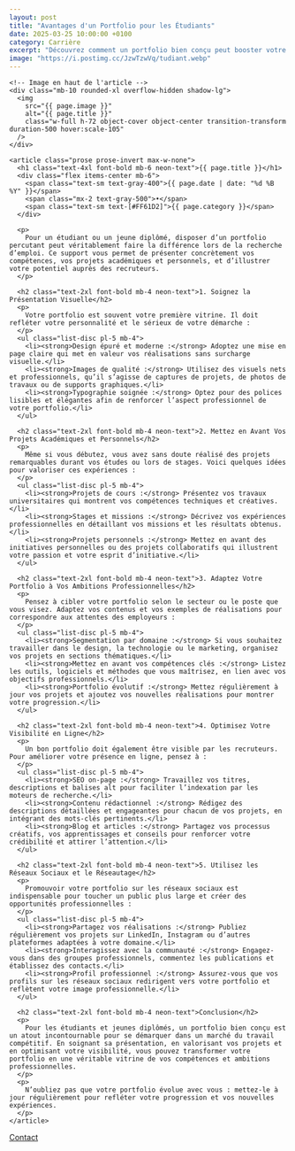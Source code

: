 ```yaml
---
layout: post
title: "Avantages d'un Portfolio pour les Étudiants"
date: 2025-03-25 10:00:00 +0100
category: Carrière
excerpt: "Découvrez comment un portfolio bien conçu peut booster votre entrée sur le marché du travail, en mettant en valeur vos compétences et projets."
image: "https://i.postimg.cc/JzwTzwVq/tudiant.webp"
---
```


<main class="pt-24 pb-16 bg-[#0A0118] text-white">
  <div class="container mx-auto px-4 max-w-4xl">

    <!-- Image en haut de l'article -->
    <div class="mb-10 rounded-xl overflow-hidden shadow-lg">
      <img 
        src="{{ page.image }}" 
        alt="{{ page.title }}" 
        class="w-full h-72 object-cover object-center transition-transform duration-500 hover:scale-105"
      />
    </div>

    <article class="prose prose-invert max-w-none">
      <h1 class="text-4xl font-bold mb-6 neon-text">{{ page.title }}</h1>
      <div class="flex items-center mb-6">
        <span class="text-sm text-gray-400">{{ page.date | date: "%d %B %Y" }}</span>
        <span class="mx-2 text-gray-500">•</span>
        <span class="text-sm text-[#FF61D2]">{{ page.category }}</span>
      </div>
      
      <p>
        Pour un étudiant ou un jeune diplômé, disposer d’un portfolio percutant peut véritablement faire la différence lors de la recherche d’emploi. Ce support vous permet de présenter concrètement vos compétences, vos projets académiques et personnels, et d’illustrer votre potentiel auprès des recruteurs.
      </p>

      <h2 class="text-2xl font-bold mb-4 neon-text">1. Soignez la Présentation Visuelle</h2>
      <p>
        Votre portfolio est souvent votre première vitrine. Il doit refléter votre personnalité et le sérieux de votre démarche :
      </p>
      <ul class="list-disc pl-5 mb-4">
        <li><strong>Design épuré et moderne :</strong> Adoptez une mise en page claire qui met en valeur vos réalisations sans surcharge visuelle.</li>
        <li><strong>Images de qualité :</strong> Utilisez des visuels nets et professionnels, qu’il s’agisse de captures de projets, de photos de travaux ou de supports graphiques.</li>
        <li><strong>Typographie soignée :</strong> Optez pour des polices lisibles et élégantes afin de renforcer l’aspect professionnel de votre portfolio.</li>
      </ul>

      <h2 class="text-2xl font-bold mb-4 neon-text">2. Mettez en Avant Vos Projets Académiques et Personnels</h2>
      <p>
        Même si vous débutez, vous avez sans doute réalisé des projets remarquables durant vos études ou lors de stages. Voici quelques idées pour valoriser ces expériences :
      </p>
      <ul class="list-disc pl-5 mb-4">
        <li><strong>Projets de cours :</strong> Présentez vos travaux universitaires qui montrent vos compétences techniques et créatives.</li>
        <li><strong>Stages et missions :</strong> Décrivez vos expériences professionnelles en détaillant vos missions et les résultats obtenus.</li>
        <li><strong>Projets personnels :</strong> Mettez en avant des initiatives personnelles ou des projets collaboratifs qui illustrent votre passion et votre esprit d’initiative.</li>
      </ul>

      <h2 class="text-2xl font-bold mb-4 neon-text">3. Adaptez Votre Portfolio à Vos Ambitions Professionnelles</h2>
      <p>
        Pensez à cibler votre portfolio selon le secteur ou le poste que vous visez. Adaptez vos contenus et vos exemples de réalisations pour correspondre aux attentes des employeurs :
      </p>
      <ul class="list-disc pl-5 mb-4">
        <li><strong>Segmentation par domaine :</strong> Si vous souhaitez travailler dans le design, la technologie ou le marketing, organisez vos projets en sections thématiques.</li>
        <li><strong>Mettez en avant vos compétences clés :</strong> Listez les outils, logiciels et méthodes que vous maîtrisez, en lien avec vos objectifs professionnels.</li>
        <li><strong>Portfolio évolutif :</strong> Mettez régulièrement à jour vos projets et ajoutez vos nouvelles réalisations pour montrer votre progression.</li>
      </ul>

      <h2 class="text-2xl font-bold mb-4 neon-text">4. Optimisez Votre Visibilité en Ligne</h2>
      <p>
        Un bon portfolio doit également être visible par les recruteurs. Pour améliorer votre présence en ligne, pensez à :
      </p>
      <ul class="list-disc pl-5 mb-4">
        <li><strong>SEO on-page :</strong> Travaillez vos titres, descriptions et balises alt pour faciliter l’indexation par les moteurs de recherche.</li>
        <li><strong>Contenu rédactionnel :</strong> Rédigez des descriptions détaillées et engageantes pour chacun de vos projets, en intégrant des mots-clés pertinents.</li>
        <li><strong>Blog et articles :</strong> Partagez vos processus créatifs, vos apprentissages et conseils pour renforcer votre crédibilité et attirer l’attention.</li>
      </ul>

      <h2 class="text-2xl font-bold mb-4 neon-text">5. Utilisez les Réseaux Sociaux et le Réseautage</h2>
      <p>
        Promouvoir votre portfolio sur les réseaux sociaux est indispensable pour toucher un public plus large et créer des opportunités professionnelles :
      </p>
      <ul class="list-disc pl-5 mb-4">
        <li><strong>Partagez vos réalisations :</strong> Publiez régulièrement vos projets sur LinkedIn, Instagram ou d’autres plateformes adaptées à votre domaine.</li>
        <li><strong>Interagissez avec la communauté :</strong> Engagez-vous dans des groupes professionnels, commentez les publications et établissez des contacts.</li>
        <li><strong>Profil professionnel :</strong> Assurez-vous que vos profils sur les réseaux sociaux redirigent vers votre portfolio et reflètent votre image professionnelle.</li>
      </ul>

      <h2 class="text-2xl font-bold mb-4 neon-text">Conclusion</h2>
      <p>
        Pour les étudiants et jeunes diplômés, un portfolio bien conçu est un atout incontournable pour se démarquer dans un marché du travail compétitif. En soignant sa présentation, en valorisant vos projets et en optimisant votre visibilité, vous pouvez transformer votre portfolio en une véritable vitrine de vos compétences et ambitions professionnelles.
      </p>
      <p>
        N’oubliez pas que votre portfolio évolue avec vous : mettez-le à jour régulièrement pour refléter votre progression et vos nouvelles expériences.
      </p>
    </article>
  </div>
</main>
<!-- Bouton CTA sticky -->
<a href="https://athenapro.ovh/Contact.html" class="fixed bottom-4 right-4 bg-[#FF61D2] text-white font-bold py-3 px-5 rounded-full shadow-lg transition-all hover:scale-105 hover:shadow-2xl">
  Contact
</a>
